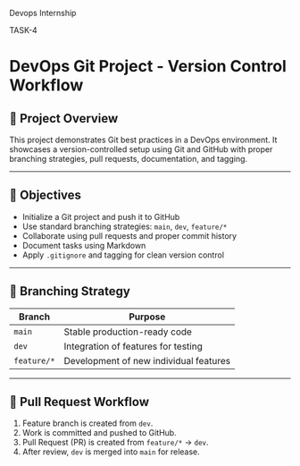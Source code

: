 Devops Internship

TASK-4

# DevOps Git Project - Version Control Workflow

## 📌 Project Overview
This project demonstrates Git best practices in a DevOps environment. It showcases a version-controlled setup using Git and GitHub with proper branching strategies, pull requests, documentation, and tagging.

---

## 🚀 Objectives
- Initialize a Git project and push it to GitHub
- Use standard branching strategies: `main`, `dev`, `feature/*`
- Collaborate using pull requests and proper commit history
- Document tasks using Markdown
- Apply `.gitignore` and tagging for clean version control

---

## 🌿 Branching Strategy

| Branch       | Purpose                          |
|--------------|----------------------------------|
| `main`       | Stable production-ready code     |
| `dev`        | Integration of features for testing |
| `feature/*`  | Development of new individual features |

---

## 🔀 Pull Request Workflow
1. Feature branch is created from `dev`.
2. Work is committed and pushed to GitHub.
3. Pull Request (PR) is created from `feature/*` → `dev`.
4. After review, `dev` is merged into `main` for release.

